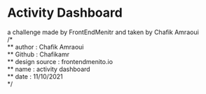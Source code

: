 # Activity Dashboard
a challenge made by FrontEndMenitr and taken by Chafik Amraoui <br>
/*<br>
** author        : Chafik Amraoui<br>
** Github        : Chafikamr<br>
** design source : frontendmenito.io<br>
** name          : activity dashboard<br>
** date          : 11/10/2021<br>
*/<br>


